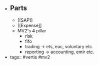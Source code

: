 - ## Parts
	- [[SAP]]
	- [[Expense]]
	- MV2's 4 pillar
		- risk
		- fifo
		- trading -> ets, eac, voluntary etc.
		- reporting -> accounting, emir etc.
- tags:: #vertis #mv2